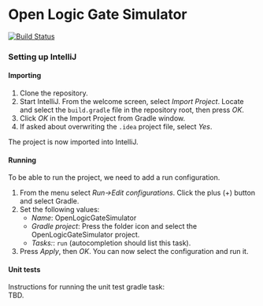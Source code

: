 Open Logic Gate Simulator
=========================

[![Build Status](https://travis-ci.com/NeonSky/OpenLogicGateSimulator.svg?token=XyHcbxehB8TtpGq4DuFW&branch=master)](https://travis-ci.com/NeonSky/OpenLogicGateSimulator)

### Setting up IntelliJ
#### Importing

1. Clone the repository.
1. Start IntelliJ. From the welcome screen, select *Import Project*. Locate and select the `build.gradle` file in the repository root, then press *OK*.
1. Click *OK* in the Import Project from Gradle window.
1. If asked about overwriting the `.idea` project file, select *Yes*.

The project is now imported into IntelliJ.

#### Running
To be able to run the project, we need to add a run configuration.

1. From the menu select *Run->Edit configurations*. Click the plus (+) button and select Gradle.
1. Set the following values:
   * *Name*: OpenLogicGateSimulator
   * *Gradle project*: Press the folder icon and select the OpenLogicGateSimulator project.
   * *Tasks:*: `run` (autocompletion should list this task).
1. Press *Apply*, then *OK*. You can now select the configuration and run it.

#### Unit tests
Instructions for running the unit test gradle task:  
TBD.
